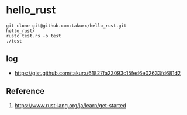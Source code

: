 # hello_rust
```
git clone git@github.com:takurx/hello_rust.git
hello_rust/
rustc test.rs -o test
./test
```

## log
- https://gist.github.com/takurx/61827fa23093c15fed6e02633fd681d2

## Reference
1. https://www.rust-lang.org/ja/learn/get-started
